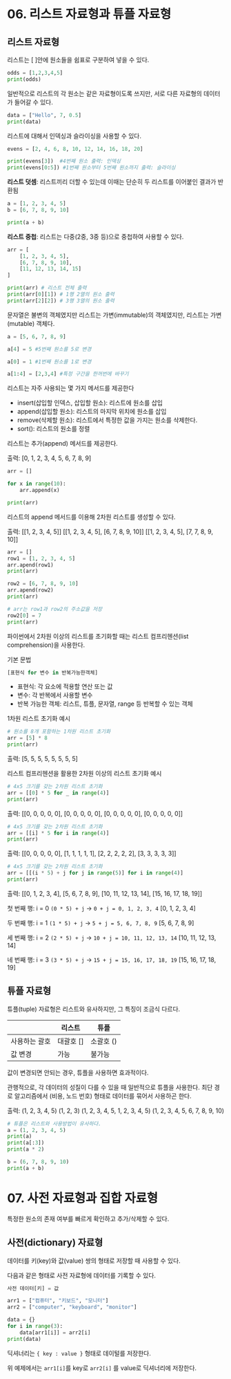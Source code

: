 # 06. 리스트 자료형과 튜플 자료형

## 리스트 자료형

리스트는 [ ]안에 원소들을 쉼표로 구분하여 넣을 수 있다.

```python
odds = [1,2,3,4,5]
print(odds)
```

일반적으로 리스트의 각 원소는 같은 자료형이도록 쓰지만, 서로 다른 자료형의 데이터가 들어갈 수 있다.

```python
data = ["Hello", 7, 0.5]
print(data)
```

리스트에 대해서 인덱싱과 슬라이싱을 사용할 수 있다.

```python
evens = [2, 4, 6, 8, 10, 12, 14, 16, 18, 20]

print(evens[3])  #4번째 원소 출력: 인덱싱
print(evens[0:5]) #1번째 원소부터 5번째 원소까지 출력: 슬라이싱
```

**리스트 덧셈**: 리스트끼리 더할 수 있는데 이때는 단순히 두 리스트를 이어붙인 결과가 반환됨

```python
a = [1, 2, 3, 4, 5]
b = [6, 7, 8, 9, 10]

print(a + b)
```

**리스트 중첩**: 리스트는 다중(2중, 3중 등)으로 중첩하여 사용할 수 있다. 

```python
arr = [
	[1, 2, 3, 4, 5],
	[6, 7, 8, 9, 10],
	[11, 12, 13, 14, 15]
]

print(arr) # 리스트 전체 출력
print(arr[0][1]) # 1행 2열의 원소 출력
print(arr[2][2]) # 3행 3열의 원소 출력
```

문자열은 불변의 객체였지만 리스트는 가변(immutable)의 객체였지만, 리스트는 가변(mutable) 객체다.

```python
a = [5, 6, 7, 8, 9]

a[4] = 5 #5번째 원소를 5로 변경

a[0] = 1 #1번째 원소를 1로 변경

a[1:4] = [2,3,4] #특정 구간을 한꺼번에 바꾸기
```

리스트는 자주 사용되는 몇 가지 메서드를 제공한다

- insert(삽입할 인덱스, 삽입할 원소): 리스트에 원소를 삽입
- append(삽입할 원소): 리스트의 마지막 위치에 원소를 삽입
- remove(삭제할 원소): 리스트에서 특정한 값을 가지는 원소를 삭제한다.
- sort(): 리스트의 원소를 정렬

리스트는  추가(append) 메서드를 제공한다.

출력: [0, 1, 2, 3, 4, 5, 6, 7, 8, 9]

```python
arr = []

for x in range(10):
	arr.append(x)

print(arr)
```

리스트의 append 메서드를 이용해 2차원 리스트를 생성할 수 있다.

출력:
[[1, 2, 3, 4, 5]]
[[1, 2, 3, 4, 5], [6, 7, 8, 9, 10]]
[[1, 2, 3, 4, 5], [7, 7, 8, 9, 10]]

```python
arr = []
row1 = [1, 2, 3, 4, 5]
arr.apend(row1)
print(arr)

row2 = [6, 7, 8, 9, 10]
arr.apend(row2)
print(arr)

# arr는 row1과 row2의 주소값을 저장
row2[0] = 7
print(arr)
```

파이썬에서 2차원 이상의 리스트를 초기화할 때는 리스트 컴프리헨션(list comprehension)을 사용한다.

기본 문법

```python
[표현식 for 변수 in 반복가능한객체]
```

- 표현식: 각 요소에 적용할 연산 또는 값
- 변수: 각 반복에서 사용할 변수
- 반복 가능한 객체: 리스트, 튜플, 문자열, range 등 반복할 수 있는 객체

1차원 리스트 초기화 예시

```python
# 원소를 8개 포함하는 1차원 리스트 초기화
arr = [5] * 8
print(arr)
```

출력:
[5, 5, 5, 5, 5, 5, 5, 5]

리스트 컴프리헨션을 활용한 2차원 이상의 리스트 초기화 예시

```python
# 4x5 크기를 갖는 2차원 리스트 초기화
arr = [[0] * 5 for _ in range(4)]
print(arr)
```

출력:
[[0, 0, 0, 0, 0],
 [0, 0, 0, 0, 0],
 [0, 0, 0, 0, 0],
 [0, 0, 0, 0, 0]]

```python
# 4x5 크기를 갖는 2차원 리스트 초기화
arr = [[i] * 5 for i in range(4)]
print(arr)
```

출력:
[[0, 0, 0, 0, 0],
 [1, 1, 1, 1, 1],
 [2, 2, 2, 2, 2],
 [3, 3, 3, 3, 3]]

```python
# 4x5 크기를 갖는 2차원 리스트 초기화
arr = [[(i * 5) + j for j in range(5)] for i in range(4)]
print(arr)
```

출력:
[[0, 1, 2, 3, 4],
 [5, 6, 7, 8, 9],
 [10, 11, 12, 13, 14],
 [15, 16, 17, 18, 19]]

첫 번째 행: i  = 0
`(0 * 5) + j`  → `0 + j = 0, 1, 2, 3, 4` 
[0, 1, 2, 3, 4]

두 번째 행: i = 1
`(1 * 5) + j`  → `5 + j = 5, 6, 7, 8, 9` 
[5, 6, 7, 8, 9]

세 번째 행: i = 2
`(2 * 5) + j` → `10 + j = 10, 11, 12, 13, 14`
[10, 11, 12, 13, 14]

네 번째 행: i = 3
`(3 * 5) + j` → `15 + j = 15, 16, 17, 18, 19`
[15, 16, 17, 18, 19]

## 튜플 자료형

튜플(tuple) 자료형은 리스트와 유사하지만, 그 특징이 조금식 다르다.

|  | 리스트 | 튜플 |
| --- | --- | --- |
| 사용하는 괄호 | 대괄호 [] | 소괄호 () |
| 값 변경 | 가능 | 불가능 |

값이 변경되면 안되는 경우, 튜플을 사용하면 효과적이다.

관행적으로, 각 데이터의 성질이 다를 수 있을 때 일반적으로 튜플을 사용한다.
최단 경로 알고리즘에서 (비용, 노드 번호) 형태로 데이터를 묶어서 사용하곤 한다.

출력:
(1, 2, 3, 4, 5)
(1, 2, 3)
(1, 2, 3, 4, 5, 1, 2, 3, 4, 5)
(1, 2, 3, 4, 5, 6, 7, 8, 9, 10)

```python
# 튜플은 리스트와 사용방법이 유사하다.
a = (1, 2, 3, 4, 5)
print(a)
print(a[:3])
print(a * 2)

b = (6, 7, 8, 9, 10)
print(a + b)
```

# 07. 사전 자료형과 집합 자료형

특정한 원소의 존재 여부를 빠르게 확인하고 추가/삭제할 수 있다.

## 사전(dictionary) 자료형

데이터를 키(key)와 값(value) 쌍의 형태로 저장할 때 사용할 수 있다.

다음과 같은 형태로 사전 자료형에 데이터를 기록할 수 있다.

```python
사전 데이터[키] = 값
```

```python
arr1 = ["컴퓨터", "키보드", "모니터"]
arr2 = ["computer", "keyboard", "monitor"]

data = {}
for i in range(3):
	data[arr1[i]] = arr2[i]
print(data)
```

딕셔너리는 `{ key : value }` 형태로 데이털를 저장한다.

위 예제에서는 `arr1[i]`를 key로 `arr2[i]` 를 value로 딕셔너리에 저장한다.